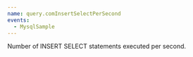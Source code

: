 ```yaml
---
name: query.comInsertSelectPerSecond
events:
  - MysqlSample
---
```


Number of INSERT SELECT statements executed per second.